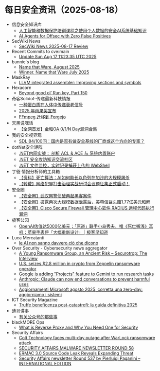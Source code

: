 # 每日安全资讯（2025-08-18）

- 信息安全知识库
  - [人工智能和数据保护培训课程之使用个人数据的安全AI系统基础知识](https://vipread.com/library/topic/4011)
  - [AI Agents for Offsec with Zero False Positives](https://vipread.com/library/topic/4012)
- SecWiki News
  - [SecWiki News 2025-08-17 Review](http://www.sec-wiki.com/?2025-08-17)
- Recent Commits to cve:main
  - [Update Sun Aug 17 11:23:35 UTC 2025](https://github.com/trickest/cve/commit/5ea4e0380c57403ae11e5a4ff249e8c81ced5938)
- bunnie's blog
  - [Name that Ware, August 2025](https://www.bunniestudios.com/blog/2025/name-that-ware-august-2025/)
  - [Winner, Name that Ware July 2025](https://www.bunniestudios.com/blog/2025/winner-name-that-ware-july-2025/)
- MaskRay
  - [LLVM integrated assembler: Improving sections and symbols](https://maskray.me/blog/2025-08-17-llvm-integrated-assembler-improving-sections-and-symbols)
- Hexacorn
  - [Beyond good ol’ Run key, Part 150](https://www.hexacorn.com/blog/2025/08/17/beyond-good-ol-run-key-part-150/)
- 奇客Solidot–传递最新科技情报
  - [一种蛋白质在人体中传递衰老信号](https://www.solidot.org/story?sid=82070)
  - [2025 年雨果奖宣布](https://www.solidot.org/story?sid=82069)
  - [FFmpeg 迁移到 Forgejo](https://www.solidot.org/story?sid=82068)
- 天黑说嘿话
  - [【全网首发】金和OA 0/1/N Day漏洞合集](https://mp.weixin.qq.com/s?__biz=MzI5NTQ5MTAzMA==&mid=2247484572&idx=1&sn=0453587999820ccbd738fdd3cd30bf3d)
- 我的安全视界观
  - [SDL 84/100问：国内是否有做安全基线的厂商或这个方向的专家？](https://mp.weixin.qq.com/s?__biz=MzI3Njk2OTIzOQ==&mid=2247487072&idx=1&sn=fdf78bd2335a7a94802ab396f1ab60a8)
- dotNet安全矩阵
  - [.NET内网实战： 剖析 ACL & ACE 与 系统内置账户](https://mp.weixin.qq.com/s?__biz=MzUyOTc3NTQ5MA==&mid=2247500314&idx=1&sn=45bf90d527b6f155ff3ee7ff68b38d45)
  - [.NET 安全攻防知识交流社区](https://mp.weixin.qq.com/s?__biz=MzUyOTc3NTQ5MA==&mid=2247500314&idx=2&sn=737b4b921aa637b68afb508b6ba8ab33)
  - [.NET 文件监控，实时记录捕获上传的 WebShell](https://mp.weixin.qq.com/s?__biz=MzUyOTc3NTQ5MA==&mid=2247500314&idx=3&sn=c023ecc808eb93f17c79fff140d3fbe9)
- 丁爸 情报分析师的工具箱
  - [【资料】死亡算法：AI如何助长以色列在加沙的大规模屠杀](https://mp.weixin.qq.com/s?__biz=MzI2MTE0NTE3Mw==&mid=2651151596&idx=1&sn=e7e265b3053da3f0ba3c6cf5a3798314)
  - [【转载】网络犯罪打击治理实战研讨会议题征集正式启动！](https://mp.weixin.qq.com/s?__biz=MzI2MTE0NTE3Mw==&mid=2651151596&idx=2&sn=865973f3949072067f9b321e149bbdf0)
- 安全圈
  - [【安全圈】武汉网警侦破两起黑客案件](https://mp.weixin.qq.com/s?__biz=MzIzMzE4NDU1OQ==&mid=2652071217&idx=1&sn=ec91ff3f474a635ee2df3413e02bbb6d)
  - [【安全圈】披露两次大规模数据泄露后，美电信巨头赔1.77亿美元和解](https://mp.weixin.qq.com/s?__biz=MzIzMzE4NDU1OQ==&mid=2652071217&idx=2&sn=bfe35b7a53d00c3fcff96d4b32bce02b)
  - [【安全圈】Cisco Secure Firewall 管理中心软件 RADIUS 远程代码执行漏洞](https://mp.weixin.qq.com/s?__biz=MzIzMzE4NDU1OQ==&mid=2652071217&idx=3&sn=5a8bb9cfe3a4cd7c3f48d25a74aa349e)
- 极客公园
  - [OpenAI估值达5000亿美元；「原道」联手小岛秀夫，推《死亡搁浅》耳机；苹果手表将「大幅重新设计」 | 极客早知道](https://mp.weixin.qq.com/s?__biz=MTMwNDMwODQ0MQ==&mid=2653084941&idx=1&sn=8a2232365ff3c0614dafd74bf4184b7e)
- Luca Mercatanti
  - [le AI non sanno davvero ciò che dicono](https://luca-mercatanti.com/le-ai-non-sanno-davvero-cio-che-dicono/?utm_source=rss&utm_medium=rss&utm_campaign=le-ai-non-sanno-davvero-cio-che-dicono)
- Over Security - Cybersecurity news aggregator
  - [A Young Ransomware Group, an Ancient Risk – Securotrop: The Interview](https://www.suspectfile.com/a-young-ransomware-group-an-ancient-risk-securotrop-the-interview/)
  - [U.S. seizes $2.8 million in crypto from Zeppelin ransomware operator](https://www.bleepingcomputer.com/news/security/us-seizes-28-million-in-crypto-from-zeppelin-ransomware-operator/)
  - [Google is adding "Projects" feature to Gemini to run research tasks](https://www.bleepingcomputer.com/news/artificial-intelligence/google-is-adding-projects-feature-to-gemini-to-run-research-tasks/)
  - [Anthropic: Claude can now end conversations to prevent harmful uses](https://www.bleepingcomputer.com/news/artificial-intelligence/anthropic-claude-can-now-end-conversations-to-prevent-harmful-uses/)
  - [Aggiornamenti Microsoft agosto 2025, corretta una zero-day: aggiorniamo i sistemi](https://www.cybersecurity360.it/news/aggiornamenti-microsoft-agosto-2025-corretta-una-zero-day-aggiorniamo-i-sistemi/)
- ICT Security Magazine
  - [Truffe beneficenza post-catastrofi: la guida definitiva 2025](https://www.ictsecuritymagazine.com/notizie/truffe-beneficenza/)
- 迪哥讲事
  - [有关公众号的那些事](https://mp.weixin.qq.com/s?__biz=MzIzMTIzNTM0MA==&mid=2247498057&idx=1&sn=a517fae38e32fa55ebc139b5e954f019)
- blackMORE Ops
  - [What is Reverse Proxy and Why You Need One for Security](https://www.blackmoreops.com/what-is-reverse-proxy-explained/)
- Security Affairs
  - [Colt Technology faces multi-day outage after WarLock ransomware attack](https://securityaffairs.com/181247/data-breach/colt-technology-faces-multi-day-outage-after-warlock-ransomware-attack.html)
  - [SECURITY AFFAIRS MALWARE NEWSLETTER ROUND 58](https://securityaffairs.com/181233/malware/security-affairs-malware-newsletter-round-58.html)
  - [ERMAC 3.0 Source Code Leak Reveals Expanding Threat](https://securityaffairs.com/181217/uncategorized/ermac-3-0-source-code-leak-reveals-expanding-threat.html)
  - [Security Affairs newsletter Round 537 by Pierluigi Paganini – INTERNATIONAL EDITION](https://securityaffairs.com/181226/breaking-news/security-affairs-newsletter-round-537-by-pierluigi-paganini-international-edition.html)
